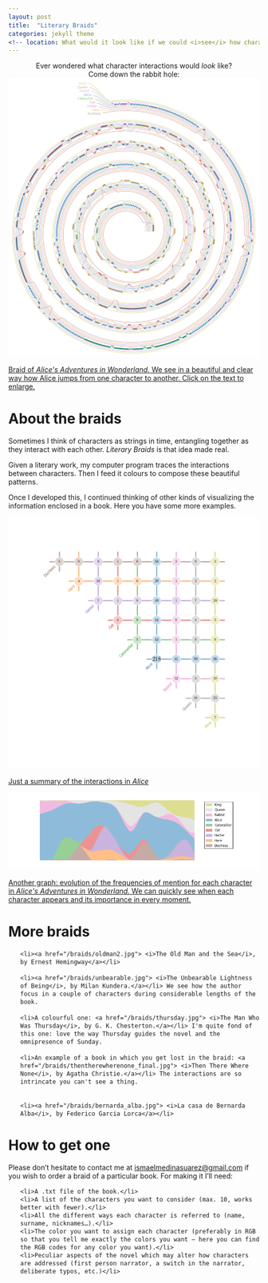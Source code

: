```yaml
---
layout: post
title:  "Literary Braids"
categories: jekyll theme
<!-- location: What would it look like if we could <i>see</i> how characters interact between them? -->
---
```



<center> Ever wondered what character interactions would <i>look</i> like? </center>

<center>     </center>

<center> Come down the rabbit hole: </center>

<div class="post-image">
    <img src="/alice_2000.jpg" alt="A full-size image example" alt = "" height /><a href="/alice_squared.jpg">
    <p class="post-image-caption">Braid of <i> Alice's Adventures in Wonderland.</i> We see in a beautiful and clear way how Alice jumps from one character to another. Click on the text to enlarge.</p></a>
</div>


<h1 class="post-date"> About the braids </h1>

Sometimes I think of characters as strings in time, entangling together as they interact with each other. <i>Literary Braids</i> is that idea made real.
 
Given a literary work, my computer program traces the interactions between characters. Then I feed it colours to compose these beautiful patterns.

Once I developed this, I continued thinking of other kinds of visualizing the information enclosed in a book. Here you have some more examples.

<div class="post-image">
    <img src="/braids/alice_grid.png" alt="" alt = "" height /><a href="/braids/alices_grid.png">
    <p class="post-image-caption"> Just a summary of the interactions in <i>Alice</i>    </p></a>
</div>

<div class="post-image">
    <img src="/braids/alice_splines_deg3.png" alt="" alt = "" height /><a href="/braids/alices_splines_deg3.png">
    <p class="post-image-caption">Another graph: evolution of the frequencies of mention for each character in <i> Alice's Adventures in Wonderland.</i> We can quickly see when each character appears and its importance in every moment.  </p></a>
</div>


<h1 class="post-date"> More braids </h1>

 <ol type="1">
  
   
    <li><a href="/braids/oldman2.jpg"> <i>The Old Man and the Sea</i>, by Ernest Hemingway</a></li>
        
    <li><a href="/braids/unbearable.jpg"> <i>The Unbearable Lightness of Being</i>, by Milan Kundera.</a></li> We see how the author focus in a couple of characters during considerable lengths of the book.
  
    <li>A colourful one: <a href="/braids/thursday.jpg"> <i>The Man Who Was Thursday</i>, by G. K. Chesterton.</a></li> I'm quite fond of this one: love the way Thursday guides the novel and the omnipresence of Sunday.
  
    <li>An example of a book in which you get lost in the braid: <a href="/braids/thentherewherenone_final.jpg"> <i>Then There Where None</i>, by Agatha Christie.</a></li> The interactions are so intrincate you can't see a thing.
  
    
    <li><a href="/braids/bernarda_alba.jpg"> <i>La casa de Bernarda Alba</i>, by Federico Garcia Lorca</a></li>
  
    
  
</ol>   
    
<h1 class="post-date"> How to get one </h1>
    
Please don’t hesitate to contact me at <a href="mailto:ismaelmedinasuarez@gmail.com">ismaelmedinasuarez@gmail.com</a> if you wish to order a braid of a particular book. For making it I’ll need:
 <ol type="1">
  
    <li>A .txt file of the book.</li>
    <li>A list of the characters you want to consider (max. 10, works better with fewer).</li>
    <li>All the different ways each character is referred to (name, surname, nicknames…).</li>
    <li>The color you want to assign each character (preferably in RGB so that you tell me exactly the colors you want – here you can find the RGB codes for any color you want).</li>
    <li>Peculiar aspects of the novel which may alter how characters are addressed (first person narrator, a switch in the narrator, deliberate typos, etc.)</li>

</ol> 
   





   

